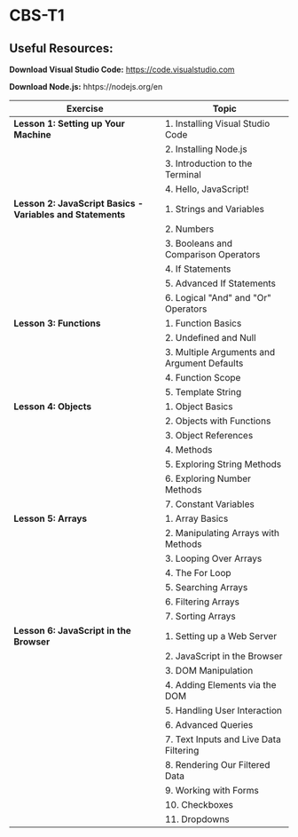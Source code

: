 # CBS-T1


## Useful Resources:
**Download Visual Studio Code:** https://code.visualstudio.com

**Download Node.js:** hhtps://nodejs.org/en

|Exercise | Topic|
|---|---|
|**Lesson 1: Setting up Your Machine** | 1. Installing Visual Studio Code|
| | 2. Installing Node.js|
| | 3. Introduction to the Terminal|
| | 4. Hello, JavaScript!|
|**Lesson 2: JavaScript Basics - Variables and Statements**| 1. Strings and Variables|
| | 2. Numbers|
| | 3. Booleans and Comparison Operators|
| | 4. If Statements|
| | 5. Advanced If Statements|
| | 6. Logical "And" and "Or" Operators|
|**Lesson 3: Functions**| 1. Function Basics|
| | 2. Undefined and Null|
| | 3. Multiple Arguments and Argument Defaults|
| | 4. Function Scope|
| | 5. Template String|
|**Lesson 4: Objects**| 1. Object Basics|
| | 2. Objects with Functions|
| | 3. Object References|
| | 4. Methods|
| | 5. Exploring String Methods|
| | 6. Exploring Number Methods|
| | 7. Constant Variables|
|**Lesson 5: Arrays**| 1. Array Basics|
| | 2. Manipulating Arrays with Methods|
| | 3. Looping Over Arrays|
| | 4. The For Loop|
| | 5. Searching Arrays|
| | 6. Filtering Arrays|
| | 7. Sorting Arrays|
|**Lesson 6: JavaScript in the Browser**| 1. Setting up a Web Server|
| | 2. JavaScript in the Browser|
| | 3. DOM Manipulation|
| | 4. Adding Elements via the DOM|
| | 5. Handling User Interaction|
| | 6. Advanced Queries|
| | 7. Text Inputs and Live Data Filtering|
| | 8. Rendering Our Filtered Data|
| | 9. Working with Forms|
| | 10. Checkboxes|
| | 11. Dropdowns|
